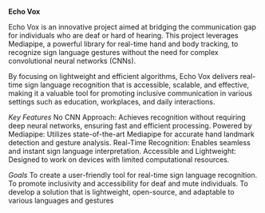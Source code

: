 **Echo Vox**

Echo Vox is an innovative project aimed at bridging the communication gap for individuals who are deaf or hard of hearing. This project leverages Mediapipe, a powerful library for real-time hand and body tracking, to recognize sign language gestures without the need for complex convolutional neural networks (CNNs).

By focusing on lightweight and efficient algorithms, Echo Vox delivers real-time sign language recognition that is accessible, scalable, and effective, making it a valuable tool for promoting inclusive communication in various settings such as education, workplaces, and daily interactions.

*Key Features*
No CNN Approach: Achieves recognition without requiring deep neural networks, ensuring fast and efficient processing.
Powered by Mediapipe: Utilizes state-of-the-art Mediapipe for accurate hand landmark detection and gesture analysis.
Real-Time Recognition: Enables seamless and instant sign language interpretation.
Accessible and Lightweight: Designed to work on devices with limited computational resources.

*Goals*
To create a user-friendly tool for real-time sign language recognition.
To promote inclusivity and accessibility for deaf and mute individuals.
To develop a solution that is lightweight, open-source, and adaptable to various languages and gestures
